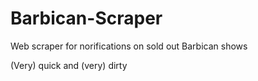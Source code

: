 # Barbican-Scraper
Web scraper for norifications on sold out Barbican shows

(Very) quick and (very) dirty
